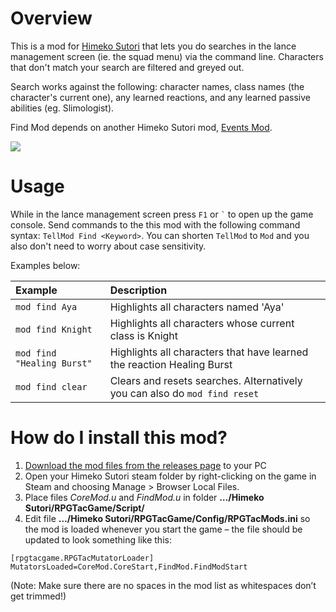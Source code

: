# Overview
This is a mod for [Himeko Sutori](https://himekosutori.com/) that lets you do searches in the lance management screen (ie. the squad menu) via the command line. Characters that don't match your search are filtered and greyed out.

Search works against the following: character names, class names (the character's current one), any learned reactions, and any learned passive abilities (eg. Slimologist).

Find Mod depends on another Himeko Sutori mod, [Events Mod](https://github.com/solimodsthings/EventsMod).

[![](https://i.imgur.com/q9fFcxU.gif)](https://gfycat.com/unkemptunsungiberianlynx)


# Usage
While in the lance management screen press ```F1``` or ``` ` ``` to open up the game console. Send commands to the this mod with the following command syntax: ``` TellMod Find <Keyword> ```. You can shorten ``` TellMod ``` to ``` Mod ``` and you also don't need to worry about case sensitivity. 

Examples below:

| Example | Description |
|:--|:--|
|``` mod find Aya ``` | Highlights all characters named 'Aya' |
|``` mod find Knight ``` | Highlights all characters whose current class is Knight |
|``` mod find "Healing Burst" ``` | Highlights all characters that have learned the reaction Healing Burst |
|``` mod find clear ``` | Clears and resets searches. Alternatively you can also do ``` mod find reset ``` |

# How do I install this mod?
1.  [Download the mod files from the releases page](https://github.com/solimodsthings/FindMod/releases) to your PC
2.	Open your Himeko Sutori steam folder by right-clicking on the game in Steam and choosing Manage > Browser Local Files.
3.	Place files <i>CoreMod.u</i> and <i>FindMod.u</i> in folder <b>…/Himeko Sutori/RPGTacGame/Script/</b>
4.	Edit file <b>…/Himeko Sutori/RPGTacGame/Config/RPGTacMods.ini</b> so the mod is loaded whenever you start the game – the file should be updated to look something like this:
```
[rpgtacgame.RPGTacMutatorLoader]
MutatorsLoaded=CoreMod.CoreStart,FindMod.FindModStart
```

(Note: Make sure there are no spaces in the mod list as whitespaces don’t get trimmed!)

